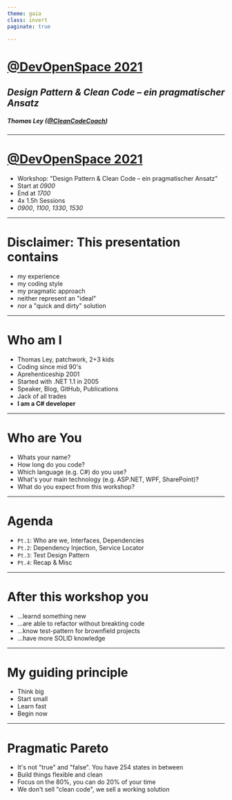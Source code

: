 ```yaml
---
theme: gaia
class: invert
paginate: true

---
```

# [@DevOpenSpace 2021](https://twitter.com/devopenspace)


## _Design Pattern & Clean Code – ein pragmatischer Ansatz_


##### Thomas Ley ([@CleanCodeCoach](https://twitter.com/CleanCodeCoach))
---

# [@DevOpenSpace 2021](https://twitter.com/devopenspace)

* Workshop: "Design Pattern & Clean Code – ein pragmatischer Ansatz"
* Start at _0900_
* End at _1700_
* 4x 1.5h Sessions
* _0900_, _1100_, _1330_, _1530_

---
# Disclaimer: This presentation contains

* my experience
* my coding style
* my pragmatic approach
* neither represent an "ideal"
* nor a "quick and dirty" solution

---
# Who am I

* Thomas Ley, patchwork, 2+3 kids
* Coding since mid 90's
* Aprehenticeship 2001
* Started with .NET 1.1 in 2005
* Speaker, Blog, GitHub, Publications
* Jack of all trades 
* __I am a C# developer__

---
# Who are You

* Whats your name?
* How long do you code?
* Which language (e.g. C#) do you use?
* What's your main technology (e.g. ASP.NET, WPF, SharePoint)?
* What do you expect from this workshop?

---
# Agenda

* `Pt.1`: Who are we, Interfaces, Dependencies
* `Pt.2`: Dependency Injection, Service Locator
* `Pt.3`: Test Design Pattern
* `Pt.4`: Recap & Misc

---
# After this workshop you

* ...learnd something new
* ...are able to refactor without breakting code
* ...know test-pattern for brownfield projects
* ...have more SOLID knowledge

---
# My guiding principle

* Think big
* Start small
* Learn fast
* Begin now

---
# Pragmatic Pareto

* It's not "true" and "false". You have 254 states in between
* Build things flexible and clean
* Focus on the 80%, you can do 20% of your time
* We don't sell "clean code", we sell a working solution
